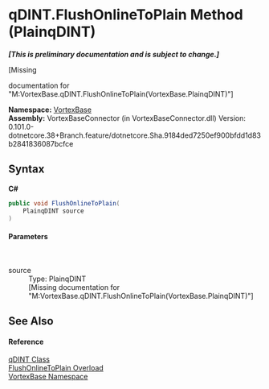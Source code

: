 # qDINT.FlushOnlineToPlain Method (PlainqDINT)
 _**\[This is preliminary documentation and is subject to change.\]**_

\[Missing <summary> documentation for "M:VortexBase.qDINT.FlushOnlineToPlain(VortexBase.PlainqDINT)"\]

**Namespace:**&nbsp;<a href="N_VortexBase.md">VortexBase</a><br />**Assembly:**&nbsp;VortexBaseConnector (in VortexBaseConnector.dll) Version: 0.101.0-dotnetcore.38+Branch.feature/dotnetcore.Sha.9184ded7250ef900bfdd1d83b2841836087bcfce

## Syntax

**C#**<br />
``` C#
public void FlushOnlineToPlain(
	PlainqDINT source
)
```


#### Parameters
&nbsp;<dl><dt>source</dt><dd>Type: PlainqDINT<br />\[Missing <param name="source"/> documentation for "M:VortexBase.qDINT.FlushOnlineToPlain(VortexBase.PlainqDINT)"\]</dd></dl>

## See Also


#### Reference
<a href="T_VortexBase_qDINT.md">qDINT Class</a><br /><a href="Overload_VortexBase_qDINT_FlushOnlineToPlain.md">FlushOnlineToPlain Overload</a><br /><a href="N_VortexBase.md">VortexBase Namespace</a><br />